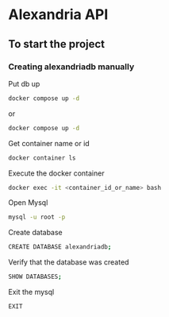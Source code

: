 # Alexandria API

## To start the project
### Creating alexandriadb manually

Put db up
```bash
docker compose up -d
```
or
```bash
docker compose up -d
```

Get container name or id
```bash
docker container ls
```

Execute the docker container
```bash
docker exec -it <container_id_or_name> bash
```

Open Mysql
```bash
mysql -u root -p
```

Create database
```bash
CREATE DATABASE alexandriadb;
```

Verify that the database was created
```bash
SHOW DATABASES;
```

Exit the mysql
```bash
EXIT
```

